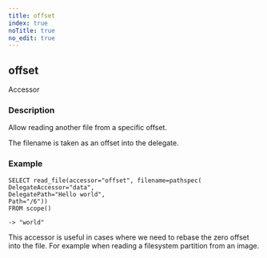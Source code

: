 ```yaml
---
title: offset
index: true
noTitle: true
no_edit: true
---
```




<div class="vql_item"></div>


## offset
<span class='vql_type pull-right page-header'>Accessor</span>


### Description

Allow reading another file from a specific offset.

The filename is taken as an offset into the delegate.

### Example

```vql
SELECT read_file(accessor="offset", filename=pathspec(
DelegateAccessor="data",
DelegatePath="Hello world",
Path="/6"))
FROM scope()

-> "world"
```

This accessor is useful in cases where we need to rebase the zero
offset into the file. For example when reading a filesystem
partition from an image.


